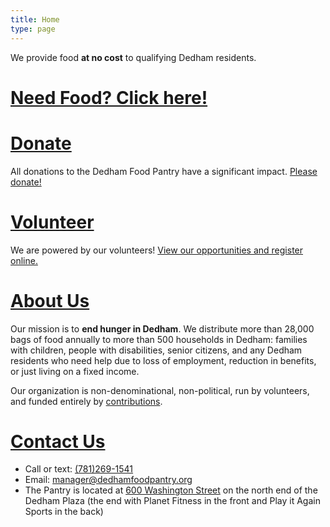 ```yaml
---
title: Home
type: page
---
```

We provide food **at no cost** to qualifying Dedham residents.

# [Need Food? Click&nbsp;here!][1]

# [Donate][2]

All donations to the Dedham Food Pantry have a significant impact. [Please donate!][2]

# [Volunteer][3]

We are powered by our volunteers!
[View our opportunities and register online.][3]

# [About Us][7]

Our mission is to **end hunger in Dedham**. We distribute more than 28,000 bags of food annually to more than 500 households in Dedham: families with children, people with disabilities, senior citizens, and any Dedham residents who need help due to loss of employment, reduction in benefits, or just living on a fixed income.

Our organization is non-denominational, non-political, run by volunteers, and funded entirely by [contributions][2].

# [Contact Us][8]

* Call or text: [(781)269-1541][4]
* Email: [manager@dedhamfoodpantry.org][5]
* The Pantry is located at [600 Washington Street][6] on the north end of the Dedham Plaza (the end with Planet Fitness in the front and Play it Again Sports in the back)

 [1]: /help/we-can-help/
 [2]: /donate/
 [3]: /volunteer/opportunities/
 [4]: tel:+17812691541
 [5]: mailto:manager@dedhamfoodpantry.org
 [6]: https://maps.app.goo.gl/TsfNto11XW5p3oYS6
 [7]: /about/about/
 [8]: /contact/
